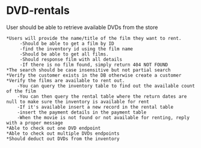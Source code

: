 # DVD-rentals

User should be able to retrieve available DVDs from the store


    *Users will provide the name/title of the film they want to rent. 
         -Should be able to get a film by ID
         -find the inventory id using the film name
         -Should be able to get all films.
         -Should response film with all details
         -If there is no film found, simply return 404 NOT FOUND
    *The search should be case insensitive but not partial search
    *Verify the customer exists in the DB otherwise create a customer
    *Verify the films are available to rent out.
        -You can query the inventory table to find out the available count of the film
        -You can then query the rental table where the return dates are null to make sure the inventory is available for rent
        -If it's available insert a new record in the rental table
        -insert the payment details in the payment table
        -When the movie is not found or not available for renting, reply with a proper message
    *Able to check out one DVD endpoint
    *Able to check out multiple DVDs endpoints
    *Should deduct out DVDs from the inventory

